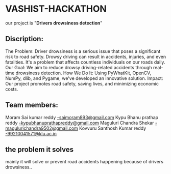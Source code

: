 # VASHIST-HACKATHON
our project is "**Drivers drowsiness detection**"

## Discription:
The Problem: Driver drowsiness is a serious issue that poses a significant risk to road safety. Drowsy driving can result in accidents, injuries, and even fatalities. It's a problem that affects countless individuals on our roads daily.
Our Goal: We aim to reduce drowsy driving-related accidents through real-time drowsiness detection.
How We Do It: Using PyWhatKit, OpenCV, NumPy, dlib, and Pygame, we've developed an innovative solution.
Impact: Our project promotes road safety, saving lives, and minimizing economic costs.
## Team members:
Moram Sai kumar reddy -saimoram893@gmail.com
Kypu Bhanu prathap reddy -kypubhanuprathapreddy@gmail.com
Maguluri Chandra Shekar -magulurichandra9502@gmail.com
Kovvuru Santhosh Kumar reddy -99210041571@klu.ac.in
## the problem it solves
mainly it will solve or prevent road accidents happening because of drivers drowsiness..
## 



